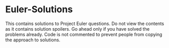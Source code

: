 # Euler-Solutions
This contains solutions to Project Euler questions. Do not view the contents as it contains solution spoilers. Go ahead only if you have solved the problems already.
Code is not commented to prevent people from copying the approach to solutions.
